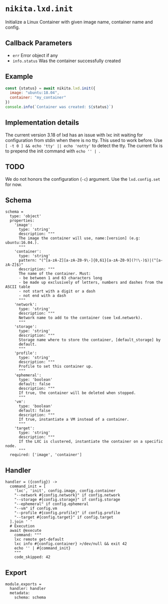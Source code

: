 
# `nikita.lxd.init`

Initialize a Linux Container with given image name, container name and config.

## Callback Parameters

* `err`
  Error object if any
* `info.status`
  Was the container successfully created

## Example

```js
const {status} = await nikita.lxd.init({
  image: "ubuntu:18.04",
  container: "my_container"
})
console.info(`Container was created: ${status}`)
```

## Implementation details

The current version 3.18 of lxd has an issue with lxc init waiting for
configuration from stdin when there is no tty. This used to work before. Use
`[ -t 0 ] && echo 'tty' || echo 'notty'` to detect the tty. The current
fix is to prepend the init command with `echo '' | `.

## TODO

We do not honors the configuration (`-c`) argument. Use the `lxd.config.set` for
now.

## Schema

    schema =
      type: 'object'
      properties:
        'image':
          type: 'string'
          description: """
          The image the container will use, name:[version] (e.g: ubuntu:16.04.).
          """
        'container':
          type: 'string'
          pattern: "(^[a-zA-Z][a-zA-Z0-9\-]{0,61}[a-zA-Z0-9](?!\-)$)|(^[a-zA-Z]$)"
          description: """
          The name of the container. Must:
          - be between 1 and 63 characters long
          - be made up exclusively of letters, numbers and dashes from the ASCII table
          - not start with a digit or a dash
          - not end with a dash
          """
        'network':
          type: 'string'
          description: """
          Network name to add to the container (see lxd.network).
          """
        'storage':
          type: 'string'
          description: """
          Storage name where to store the container, [default_storage] by
          default.
          """
        'profile':
          type: 'string'
          description: """
          Profile to set this container up.
          """
        'ephemeral':
          type: 'boolean'
          default: false
          description: """
          If true, the container will be deleted when stopped.
          """
        'vm':
          type: 'boolean'
          default: false
          description: """
          If true, instantiate a VM instead of a container.
          """
        'target':
          type: 'string'
          description: """
          If the LXC is clustered, instantiate the container on a specific node.
          """
      required: ['image', 'container']

## Handler

    handler = ({config}) ->
      command_init = [
        'lxc', 'init', config.image, config.container
        "--network #{config.network}" if config.network
        "--storage #{config.storage}" if config.storage
        "--ephemeral" if config.ephemeral
        "--vm" if config.vm
        "--profile #{config.profile}" if config.profile
        "--target #{config.target}" if config.target
      ].join ' '
      # Execution
      await @execute
        command: """
        lxc remote get-default
        lxc info #{config.container} >/dev/null && exit 42
        echo '' | #{command_init}
        """
        code_skipped: 42

## Export

    module.exports =
      handler: handler
      metadata:
        schema: schema

